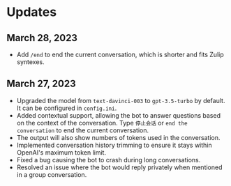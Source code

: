 # Updates
## March 28, 2023
- Add `/end` to end the current conversation, which is shorter and fits Zulip syntexes.

## March 27, 2023
- Upgraded the model from `text-davinci-003` to `gpt-3.5-turbo` by default. It can be configured in `config.ini`.
- Added contextual support, allowing the bot to answer questions based on the context of the conversation. Type `停止会话` or `end the conversation` to end the current conversation.
- The output will also show numbers of tokens used in the conversation.
- Implemented conversation history trimming to ensure it stays within OpenAI's maximum token limit.
- Fixed a bug causing the bot to crash during long conversations.
- Resolved an issue where the bot would reply privately when mentioned in a group conversation.


